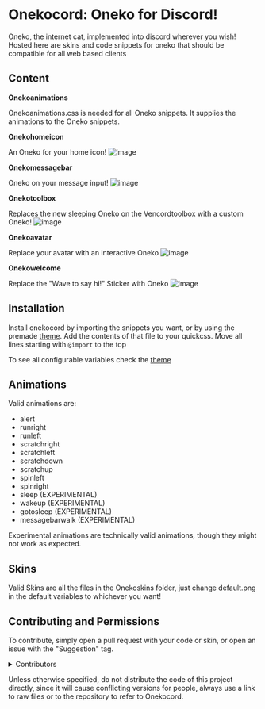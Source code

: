 # Onekocord: Oneko for Discord!

Oneko, the internet cat, implemented into discord wherever you wish! 
Hosted here are skins and code snippets for oneko that should be compatible for all web based clients

## Content
**Onekoanimations**

Onekoanimations.css is needed for all Oneko snippets. It supplies the animations to the Oneko snippets.

**Onekohomeicon**

An Oneko for your home icon!
![image](images/Homeicon.png)

**Onekomessagebar**

Oneko on your message input!
![image](images/Messagebar.png)

**Onekotoolbox**

Replaces the new sleeping Oneko on the Vencordtoolbox with a custom Oneko!
![image](images/Toolbox.png)

**Onekoavatar** 

Replace your avatar with an interactive Oneko
![image](images/Avatar.png)

**Onekowelcome**

Replace the "Wave to say hi!" Sticker with Oneko
![image](images/Welcome.png)

## Installation

Install onekocord by importing the snippets you want, or by using the premade [theme](https://raw.githubusercontent.com/coolesding/onekocord/refs/heads/main/onekocord.theme.css). Add the contents of that file to your quickcss. Move all lines starting with `@import` to the top

To see all configurable variables check the [theme](https://raw.githubusercontent.com/coolesding/onekocord/refs/heads/main/onekocord.theme.css)

## Animations


Valid animations are:
  - alert
  - runright
  - runleft
  - scratchright
  - scratchleft
  - scratchdown
  - scratchup
  - spinleft
  - spinright
  - sleep (EXPERIMENTAL)
  - wakeup (EXPERIMENTAL)
  - gotosleep (EXPERIMENTAL)
  - messagebarwalk (EXPERIMENTAL)

Experimental animations are technically valid animations, though they might not work as expected.

## Skins

Valid Skins are all the files in the Onekoskins folder, just change default.png in the default variables to whichever you want!

## Contributing and Permissions

To contribute, simply open a pull request with your code or skin, or open an issue with the "Suggestion" tag.
<details>
<summary>Contributors</summary>

  -  [KrystalSkull](https://github.com/KrstlSkll69)

  -  [LuSaffi](https://github.com/LuSaffi)


</details>

Unless otherwise specified, do not distribute the code of this project directly, since it will cause conflicting versions for people, always use a link to raw files or to the repository to refer to Onekocord.